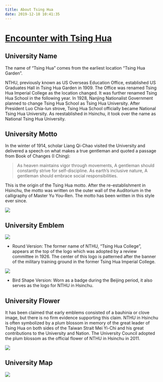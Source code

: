 ```yaml
---
title: About Tsing Hua
date: 2019-12-18 10:41:35
---
```


# [Encounter with Tsing Hua](https://drive.google.com/open?id=1H3GP-eQi2kOC56d3AClnePgFOgZY0XSs&usp=sharing)

## University Name

The name of “Tsing Hua” comes from the earliest location “Tsing Hua Garden”.

NTHU, previously known as US Overseas Education Office, established US Graduates Hall in Tsing Hua Garden in 1909. The Office was renamed Tsing Hua Imperial College as the location changed. It was further renamed Tsing Hua School in the following year. In 1928, Nanjing Nationalist Government planned to change Tsing Hua School as Tsing Hua University. After President Luo Chia-lun strove, Tsing Hua School officially became National Tsing Hua University. As reestablished in Hsinchu, it took over the name as National Tsing Hua University.

## University Motto 


In the winter of 1914, scholar Liang Qi-Chao visited the University and delivered a speech on what makes a true gentleman and quoted a passage from Book of Changes (I Ching):

> As heaven maintains vigor through movements,
> A gentleman should constantly strive for self-discipline.
> As earth’s inclusive nature,
> A gentleman should embrace social responsibilities.

This is the origin of the Tsing Hua motto. After the re-establishment in Hsinchu, the motto was written on the outer wall of the Auditorium in the calligraphy of Master Yu You-Ren. The motto has been written in this style ever since.

![](https://i.imgur.com/ECVz1o6.jpg)

## University Emblem

![](https://i.imgur.com/gF0NN2V.jpg)
* Round Version: The former name of NTHU, “Tsing Hua College”, appears at the top of the logo which was adopted by a review committee in 1926. The center of this logo is patterned after the banner of the military training ground in the former Tsing Hua Imperial College.

![](https://i.imgur.com/hd84EgX.jpg)
* Bird Shape Version: Worn as a badge during the Beijing period, it also serves as the logo for NTHU in Hsinchu.

## University Flower

It has been claimed that early emblems consisted of a bauhinia or clove image, but there is no firm evidence supporting this claim. NTHU in Hsinchu is often symbolized by a plum blossom in memory of the great leader of Tsing Hua on both sides of the Taiwan Strait Mei Yi-Chi and his great contributions to the University and Nation. The University Council adopted the plum blossom as the official flower of NTHU in Hsinchu in 2011.

![](https://i.imgur.com/ydP7gas.jpg)

## University Map
![](http://nthu-en.web.nthu.edu.tw/ezfiles/902/1902/img/2280/nthu-new.jpg)